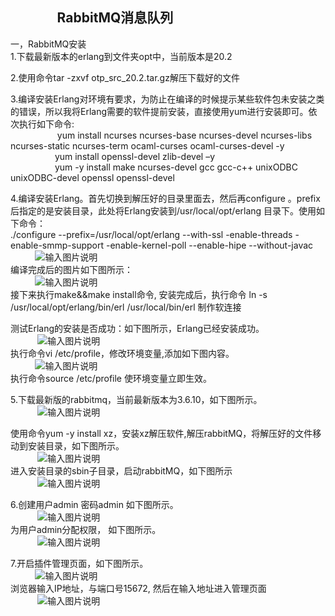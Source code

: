 ## &nbsp;&nbsp;&nbsp;&nbsp;&nbsp;&nbsp;&nbsp;&nbsp;&nbsp;&nbsp;&nbsp;&nbsp;&nbsp;&nbsp;   RabbitMQ消息队列

一，RabbitMQ安装  <br>
1.下载最新版本的erlang到文件夹opt中，当前版本是20.2      <br>
 
2.使用命令tar -zxvf otp_src_20.2.tar.gz解压下载好的文件    <br>
  
3.编译安装Erlang对环境有要求，为防止在编译的时候提示某些软件包未安装之类的错误，所以我将Erlang需要的软件提前安装，直接使用yum进行安装即可。依次执行如下命令: <br>
&nbsp;&nbsp;&nbsp;&nbsp;&nbsp;&nbsp;&nbsp;&nbsp;&nbsp;&nbsp;&nbsp;&nbsp;&nbsp;&nbsp;&nbsp;&nbsp;&nbsp;&nbsp;  yum install ncurses ncurses-base ncurses-devel ncurses-libs ncurses-static ncurses-term ocaml-curses ocaml-curses-devel -y
&nbsp;&nbsp;&nbsp;&nbsp;&nbsp;&nbsp;&nbsp;&nbsp;&nbsp;&nbsp;&nbsp;&nbsp;&nbsp;&nbsp;&nbsp;&nbsp;&nbsp;&nbsp;yum install openssl-devel zlib-devel –y   <br>
&nbsp;&nbsp;&nbsp;&nbsp;&nbsp;&nbsp;&nbsp;&nbsp;&nbsp;&nbsp;&nbsp;&nbsp;&nbsp;&nbsp;&nbsp;&nbsp;&nbsp;&nbsp;yum -y install make ncurses-devel gcc gcc-c++ unixODBC unixODBC-devel openssl openssl-devel  <br>

4.编译安装Erlang。首先切换到解压好的目录里面去，然后再configure 。prefix后指定的是安装目录，此处将Erlang安装到/usr/local/opt/erlang
  目录下。使用如下命令：   <br>
./configure --prefix=/usr/local/opt/erlang --with-ssl -enable-threads -enable-smmp-support -enable-kernel-poll --enable-hipe --without-javac   <br>
&nbsp;&nbsp;&nbsp;&nbsp;&nbsp;&nbsp;&nbsp;&nbsp;&nbsp;&nbsp;![输入图片说明](https://images.gitee.com/uploads/images/2018/1220/112437_b87af235_1648495.png "屏幕截图.png")  <br>
   编译完成后的图片如下图所示：  <br>
&nbsp;&nbsp;&nbsp;&nbsp;&nbsp;&nbsp;&nbsp;&nbsp;&nbsp;&nbsp;![输入图片说明](https://images.gitee.com/uploads/images/2018/1220/113248_12e8d079_1648495.png "屏幕截图.png")  <br>
接下来执行make&&make install命令, 安装完成后，执行命令 ln -s /usr/local/opt/erlang/bin/erl /usr/local/bin/erl 制作软连接  <br>
 
测试Erlang的安装是否成功：如下图所示，Erlang已经安装成功。<br>
&nbsp;&nbsp;&nbsp;&nbsp;&nbsp;&nbsp;&nbsp;&nbsp;&nbsp;&nbsp; ![输入图片说明](https://images.gitee.com/uploads/images/2018/1220/113522_a8c5404e_1648495.png "屏幕截图.png")   <br>
执行命令vi /etc/profile，修改环境变量,添加如下图内容。 <br> 
&nbsp;&nbsp;&nbsp;&nbsp;&nbsp;&nbsp;&nbsp;&nbsp;&nbsp;&nbsp;![输入图片说明](https://images.gitee.com/uploads/images/2018/1220/114032_ddc7ce30_1648495.png "屏幕截图.png")<br>
执行命令source /etc/profile 使环境变量立即生效。 <br>

5.下载最新版的rabbitmq，当前最新版本为3.6.10，如下图所示。 <br>
 &nbsp;&nbsp;&nbsp;&nbsp;&nbsp;&nbsp;&nbsp;&nbsp;&nbsp;&nbsp; ![输入图片说明](https://images.gitee.com/uploads/images/2018/1220/114237_bb8c4a37_1648495.png "屏幕截图.png")  <br>

使用命令yum -y install xz，安装xz解压软件,解压rabbitMQ，将解压好的文件移动到安装目录，如下图所示。 <br>
 &nbsp;&nbsp;&nbsp;&nbsp;&nbsp;&nbsp;&nbsp;&nbsp;&nbsp;&nbsp; ![输入图片说明](https://images.gitee.com/uploads/images/2018/1220/114730_a50caf2e_1648495.png "屏幕截图.png")   <br>
进入安装目录的sbin子目录，启动rabbitMQ，如下图所示  <br>
 &nbsp;&nbsp;&nbsp;&nbsp;&nbsp;&nbsp;&nbsp;&nbsp;&nbsp;&nbsp; ![输入图片说明](https://images.gitee.com/uploads/images/2018/1220/114829_1877f575_1648495.png "屏幕截图.png")   <br>

6.创建用户admin 密码admin  如下图所示。  <br>
 &nbsp;&nbsp;&nbsp;&nbsp;&nbsp;&nbsp;&nbsp;&nbsp;&nbsp;&nbsp; ![输入图片说明](https://images.gitee.com/uploads/images/2018/1220/115145_e8302af8_1648495.png "屏幕截图.png")     <br>
  为用户admin分配权限， 如下图所示。   <br>
&nbsp;&nbsp;&nbsp;&nbsp;&nbsp;&nbsp;&nbsp;&nbsp;&nbsp;&nbsp; ![输入图片说明](https://images.gitee.com/uploads/images/2018/1220/115227_4db7e810_1648495.png "屏幕截图.png")     <br>

7.开启插件管理页面，如下图所示。  <br>
&nbsp;&nbsp;&nbsp;&nbsp;&nbsp;&nbsp;&nbsp;&nbsp;&nbsp;&nbsp;![输入图片说明](https://images.gitee.com/uploads/images/2018/1220/115310_d3caee70_1648495.png "屏幕截图.png")    <br>
浏览器输入IP地址，与端口号15672, 然后在输入地址进入管理页面     <br>
&nbsp;&nbsp;&nbsp;&nbsp;&nbsp;&nbsp;&nbsp;&nbsp;&nbsp;&nbsp; ![输入图片说明](https://images.gitee.com/uploads/images/2018/1220/115355_4a8b1e42_1648495.png "屏幕截图.png")    <br>

